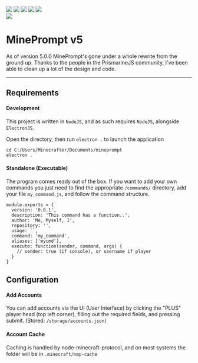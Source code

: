 <img src="https://img.shields.io/github/license/pix3lpirat3/mineprompt">
<img src="https://img.shields.io/github/package-json/v/pix3lpirat3/mineprompt">
<img src="https://img.shields.io/github/repo-size/pix3lpirat3/mineprompt">
<img src="https://img.shields.io/github/downloads/pix3lpirat3/mineprompt/total">
<img src="https://img.shields.io/github/issues/pix3lpirat3/mineprompt">
<br>
<img src="https://img.shields.io/discord/413438066984747026?label=Discord">

# MinePrompt v5

As of version 5.0.0 MinePrompt's gone under a whole rewrite from the ground up. Thanks to the people in the PrismarineJS community, I've been able to clean up a lot of the design and code.

---
## Requirements

#### Development 
This project is written in `NodeJS`, and as such requires `NodeJS`, alongside `ElectronJS`.

Open the directory, then run `electron .` to launch the application
```SH
cd C:/Users/Minecrafter/Documents/mineprompt
electron .
```

#### Standalone (Executable)
The program comes ready out of the box. If you want to add your own commands you just need to find the appropriate `/commands/` directory, add your file `my_command.js`, and follow the command structure.

```
module.exports = {
  version: '0.0.1',
  description: 'This command has a function..',
  author: 'Me, Myself, I',
  repository: '',
  usage: ``,
  command: 'my_command',
  aliases: ['mycmd'],
  execute: function(sender, command, args) {
  	// sender: true (if console), or username if player
  }
}
```

## Configuration

#### Add Accounts
You can add accounts via the UI (User Interface) by clicking the "PLUS" player head (top left corner), filling out the required fields, and pressing submit. (Stored: `/storage/accounts.json)`

#### Account Cache
Caching is handled by node-minecraft-protocol, and on most systems the folder will be in `.minecraft/nmp-cache`